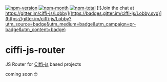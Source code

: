 [npm-month]: https://img.shields.io/npm/dm/ciffi-js-router.svg
[npm-total]: https://img.shields.io/npm/dt/ciffi-js-router.svg
[npm-version]: https://img.shields.io/npm/v/ciffi-js-router.svg
[npm-url]: https://www.npmjs.com/package/ciffi

[![npm-version][npm-version]][npm-url]
[![npm-month][npm-month]][npm-url]
[![npm-total][npm-total]][npm-url]
[![Join the chat at https://gitter.im/ciffi-js/Lobby](https://badges.gitter.im/ciffi-js/Lobby.svg)](https://gitter.im/ciffi-js/Lobby?utm_source=badge&utm_medium=badge&utm_campaign=pr-badge&utm_content=badge)

# ciffi-js-router
JS Router for [Ciffi-js](https://www.npmjs.com/package/ciffi) based projects

coming soon 🤓